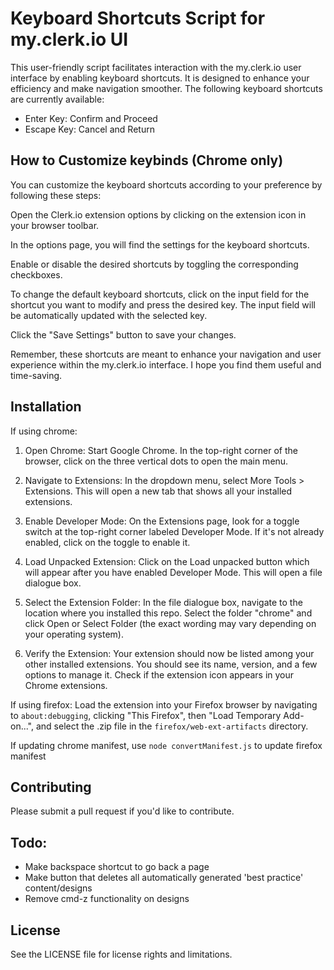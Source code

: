 # Keyboard Shortcuts Script for my.clerk.io UI

This user-friendly script facilitates interaction with the my.clerk.io user interface by enabling keyboard shortcuts. It is designed to enhance your efficiency and make navigation smoother. The following keyboard shortcuts are currently available:

- Enter Key: Confirm and Proceed
- Escape Key: Cancel and Return

## How to Customize keybinds (Chrome only)
You can customize the keyboard shortcuts according to your preference by following these steps:

Open the Clerk.io extension options by clicking on the extension icon in your browser toolbar.

In the options page, you will find the settings for the keyboard shortcuts.

Enable or disable the desired shortcuts by toggling the corresponding checkboxes.

To change the default keyboard shortcuts, click on the input field for the shortcut you want to modify and press the desired key. The input field will be automatically updated with the selected key.

Click the "Save Settings" button to save your changes.

Remember, these shortcuts are meant to enhance your navigation and user experience within the my.clerk.io interface. I hope you find them useful and time-saving.

## Installation

If using chrome:
1. Open Chrome: Start Google Chrome. In the top-right corner of the browser, click on the three vertical dots to open the main menu.

2. Navigate to Extensions: In the dropdown menu, select More Tools > Extensions. This will open a new tab that shows all your installed extensions.

3. Enable Developer Mode: On the Extensions page, look for a toggle switch at the top-right corner labeled Developer Mode. If it's not already enabled, click on the toggle to enable it.

4. Load Unpacked Extension: Click on the Load unpacked button which will appear after you have enabled Developer Mode. This will open a file dialogue box.

5. Select the Extension Folder: In the file dialogue box, navigate to the location where you installed this repo. Select the folder "chrome" and click Open or Select Folder (the exact wording may vary depending on your operating system).

6. Verify the Extension: Your extension should now be listed among your other installed extensions. You should see its name, version, and a few options to manage it. Check if the extension icon appears in your Chrome extensions.


If using firefox:
Load the extension into your Firefox browser by navigating to `about:debugging`, clicking "This Firefox", then "Load Temporary Add-on...", and select the .zip file in the `firefox/web-ext-artifacts` directory.

If updating chrome manifest, use `node convertManifest.js` to update firefox manifest

## Contributing

Please submit a pull request if you'd like to contribute.

## Todo:
- Make backspace shortcut to go back a page
- Make button that deletes all automatically generated 'best practice' content/designs
- Remove cmd-z functionality on designs

## License

See the LICENSE file for license rights and limitations.
